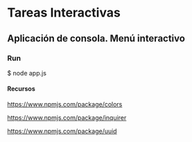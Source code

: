 # Tareas Interactivas

## Aplicación de consola. Menú interactivo


### Run 
$ node app.js

#### Recursos
https://www.npmjs.com/package/colors

https://www.npmjs.com/package/inquirer

https://www.npmjs.com/package/uuid


